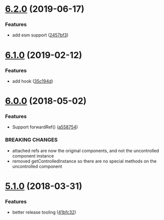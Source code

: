 # [6.2.0](https://github.com/jquense/uncontrollable/compare/v6.1.0...v6.2.0) (2019-06-17)


### Features

* add esm support ([2457bf3](https://github.com/jquense/uncontrollable/commit/2457bf3))

# [6.1.0](https://github.com/jquense/uncontrollable/compare/v6.0.0...v6.1.0) (2019-02-12)


### Features

* add hook ([35c194d](https://github.com/jquense/uncontrollable/commit/35c194d))



<a name="6.0.0"></a>
# [6.0.0](https://github.com/jquense/uncontrollable/compare/v5.1.0...v6.0.0) (2018-05-02)


### Features

* Support forwardRef() ([a558754](https://github.com/jquense/uncontrollable/commit/a558754))


### BREAKING CHANGES

* attached refs are now the original components, and not
the uncontrolled component instance
* removed getControlledInstance so there are no special
methods on the uncontrolled component

<a name="5.1.0"></a>
# [5.1.0](https://github.com/jquense/uncontrollable/compare/v5.0.0...v5.1.0) (2018-03-31)


### Features

* better release tooling ([41bfc32](https://github.com/jquense/uncontrollable/commit/41bfc32))
